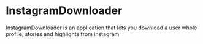 # InstagramDownloader
InstagramDownloader is an application that lets you download a user whole profile, stories and highlights from instagram
